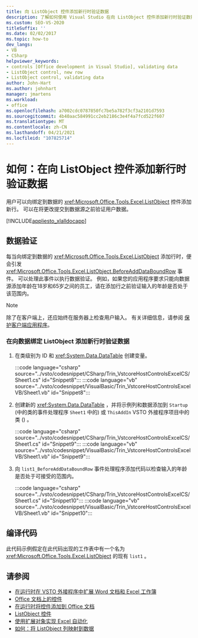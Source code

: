 ```yaml
---
title: 向 ListObject 控件添加新行时验证数据
description: 了解如何使用 Visual Studio 在向 ListObject 控件添加新行时验证数据。
ms.custom: SEO-VS-2020
titleSuffix: ''
ms.date: 02/02/2017
ms.topic: how-to
dev_langs:
- VB
- CSharp
helpviewer_keywords:
- controls [Office development in Visual Studio], validating data
- ListObject control, new row
- ListObject control, validating data
author: John-Hart
ms.author: johnhart
manager: jmartens
ms.workload:
- office
ms.openlocfilehash: a7002cdc0787850fc7be5a782f3cf3a2101d7593
ms.sourcegitcommit: 4b40aac584991cc2eb2186c3e4f4a7fcd522f607
ms.translationtype: MT
ms.contentlocale: zh-CN
ms.lasthandoff: 04/21/2021
ms.locfileid: "107825714"
---
```

# <a name="how-to-validate-data-when-a-new-row-is-added-to-a-listobject-control"></a>如何：在向 ListObject 控件添加新行时验证数据
  用户可以向绑定到数据的 <xref:Microsoft.Office.Tools.Excel.ListObject> 控件添加新行。 可以在将更改提交到数据源之前验证用户数据。

 [!INCLUDE[appliesto_xlalldocapp](../vsto/includes/appliesto-xlalldocapp-md.md)]

## <a name="data-validation"></a>数据验证
 每当向绑定到数据的 <xref:Microsoft.Office.Tools.Excel.ListObject> 添加行时，便会引发 <xref:Microsoft.Office.Tools.Excel.ListObject.BeforeAddDataBoundRow> 事件。 可以处理此事件以执行数据验证。 例如，如果您的应用程序要求只能向数据源添加年龄在18岁和65岁之间的员工，请在添加行之前验证输入的年龄是否处于该范围内。

> [!NOTE]
> 除了在客户端上，还应始终在服务器上检查用户输入。 有关详细信息，请参阅 [保护客户端应用程序](/dotnet/framework/data/adonet/secure-client-applications)。

### <a name="to-validate-data-when-a-new-row-is-added-to-data-bound-listobject"></a>在向数据绑定 ListObject 添加新行时验证数据

1. 在类级别为 ID 和 <xref:System.Data.DataTable> 创建变量。

     :::code language="csharp" source="../vsto/codesnippet/CSharp/Trin_VstcoreHostControlsExcelCS/Sheet1.cs" id="Snippet8":::
     :::code language="vb" source="../vsto/codesnippet/VisualBasic/Trin_VstcoreHostControlsExcelVB/Sheet1.vb" id="Snippet8":::

2. 创建新的 <xref:System.Data.DataTable> ，并将示例列和数据添加到 `Startup` (中的类的事件处理程序 `Sheet1` 中的) 或 `ThisAddIn` VSTO 外接程序项目中的类 () 。

     :::code language="csharp" source="../vsto/codesnippet/CSharp/Trin_VstcoreHostControlsExcelCS/Sheet1.cs" id="Snippet9":::
     :::code language="vb" source="../vsto/codesnippet/VisualBasic/Trin_VstcoreHostControlsExcelVB/Sheet1.vb" id="Snippet9":::

3. 向 `list1_BeforeAddDataBoundRow` 事件处理程序添加代码以检查输入的年龄是否处于可接受的范围内。

     :::code language="csharp" source="../vsto/codesnippet/CSharp/Trin_VstcoreHostControlsExcelCS/Sheet1.cs" id="Snippet10":::
     :::code language="vb" source="../vsto/codesnippet/VisualBasic/Trin_VstcoreHostControlsExcelVB/Sheet1.vb" id="Snippet10":::

## <a name="compile-the-code"></a>编译代码
 此代码示例假定在此代码出现的工作表中有一个名为 <xref:Microsoft.Office.Tools.Excel.ListObject> 的现有 `list1` 。

## <a name="see-also"></a>请参阅
- [在运行时在 VSTO 外接程序中扩展 Word 文档和 Excel 工作簿](../vsto/extending-word-documents-and-excel-workbooks-in-vsto-add-ins-at-run-time.md)
- [Office 文档上的控件](../vsto/controls-on-office-documents.md)
- [在运行时将控件添加到 Office 文档](../vsto/adding-controls-to-office-documents-at-run-time.md)
- [ListObject 控件](../vsto/listobject-control.md)
- [使用扩展对象实现 Excel 自动化](../vsto/automating-excel-by-using-extended-objects.md)
- [如何：将 ListObject 列映射到数据](../vsto/how-to-map-listobject-columns-to-data.md)

